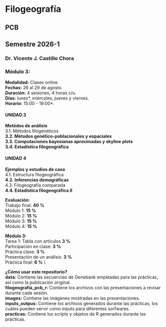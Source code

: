 # Filogeografía
## PCB
## Semestre 2026-1
### Dr. Vicente J. Castillo Chora

### Módulo 3:

**Modalidad:** Clases online. \
**Fechas:** 26 al 29 de agosto. \
**Duración:** 4 sesiones, 4 horas c/u. \
**Días:** lunes*, miércoles, jueves y viernes. \
**Horario:** 15:00 - 19:00*. 

#### UNIDAD 3
**Metódos de análisis** \
3.1. Métodos filogenéticos \
**3.2. Métodos genético-poblacionales y espaciales** \
**3.3. Computaciones bayesianas aproximadas y skyline plots** \
**3.4. Estadística filogeográfica** 

#### UNIDAD 4
**Ejemplos y estudios de caso** \
4.1. Estructura filogeográfica \
**4.2. Inferencias demográficas** \
4.3. Filogeografía comparada \
**4.4. Estadística filogeográfica II**

**Evaluación:** \
Trabajo final: **40 %** \
Módulo 1:      **15 %** \
Módulo 2:	   **15 %** \
Módulo 3:	   **15 %** \
Módulo 4:	   **15 %** 

**Módulo 3:** \
Tarea 1: Tabla con artículos      **3 %** \
Participación en clase:           **3 %** \
Práctica clase:                   **3 %** \
Presentación de un análisis:      **3 %** \
Práctica final:                   **6 %** \

**¿Cómo usar este repositorio?** \
**data:** Contiene las secuencias de Genebank empleadas para las prácticas, así como la publicación original. \
**filogeografia_pcb_r:** Contiene los archivos con las presentaciones a revisar durante cada sesión. \
**images:** Contiene las imágenes mostradas en las presentaciones. \
**inputs_outpus:** Contiene los archivos generados durante las prácticas, los cuáles pueden servir como inputs para diferentes sorfwares. \
**practicas:** Contiene los scripts y objetos de R generados durante las prácticas. 










